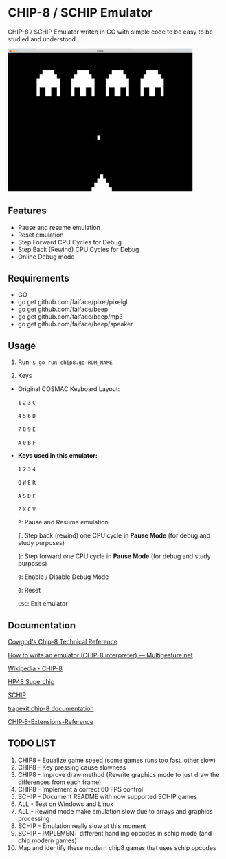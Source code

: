 # CHIP-8 / SCHIP Emulator

CHIP-8 / SCHIP Emulator writen in GO with simple code to be easy to be studied and understood.

<img width="430" alt="invaders" src="https://github.com/cassianoperin/CHIP-8_GO/blob/master/images/invaders.png">

## Features
* Pause and resume emulation
* Reset emulation
* Step Forward CPU Cycles for Debug
* Step Back (Rewind) CPU Cycles for Debug
* Online Debug mode

## Requirements
* GO
* go get github.com/faiface/pixel/pixelgl
* go get github.com/faiface/beep
* go get github.com/faiface/beep/mp3
* go get github.com/faiface/beep/speaker

## Usage

1. Run:
	`$ go run chip8.go ROM_NAME`

2. Keys
- Original COSMAC Keyboard Layout:

	`1` `2` `3` `C`

	`4` `5` `6` `D`

	`7` `8` `9` `E`

	`A` `0` `B` `F`

- **Keys used in this emulator:**

	`1` `2` `3` `4`

	`Q` `W` `E` `R`

	`A` `S` `D` `F`

	`Z` `X` `C` `V`

	`P`: Pause and Resume emulation

	`[`: Step back (rewind) one CPU cycle **in Pause Mode** (for debug and study purposes)

	`]`: Step forward one CPU cycle in **Pause Mode** (for debug and study purposes)

	`9`: Enable / Disable Debug Mode

	`0`: Reset

	`ESC`: Exit emulator


## Documentation
[Cowgod's Chip-8 Technical Reference](http://devernay.free.fr/hacks/chip8/C8TECH10.HTM#0.0)

[How to write an emulator (CHIP-8 interpreter) — Multigesture.net](http://www.multigesture.net/articles/how-to-write-an-emulator-chip-8-interpreter/)

[Wikipedia - CHIP-8](https://en.wikipedia.org/wiki/CHIP-8)

[HP48 Superchip](https://github.com/Chromatophore/HP48-Superchip)

[SCHIP](http://devernay.free.fr/hacks/chip8/schip.txt)

[trapexit chip-8 documentation](https://github.com/trapexit/chip-8_documentation)

[CHIP‐8-Extensions-Reference](https://github.com/mattmikolay/chip-8/wiki/CHIP%E2%80%908-Extensions-Reference)




## TODO LIST

1. CHIP8 - Equalize game speed (some games runs too fast, other slow)
2. CHIP8 - Key pressing cause slowness
3. CHIP8 - Improve draw method (Rewrite graphics mode to just draw the differences from each frame)
4. CHIP8 - Implement a correct 60 FPS control
5. SCHIP - Document README with now supported SCHIP games
6. ALL - Test on Windows and Linux
7. ALL - Rewind mode make emulation slow due to arrays and graphics processing
8. SCHIP - Emulation really slow at this moment
9. SCHIP - IMPLEMENT different handling opcodes in schip mode (and chip modern games)
10. Map and identify these modern chip8 games that uses schip opcodes 
